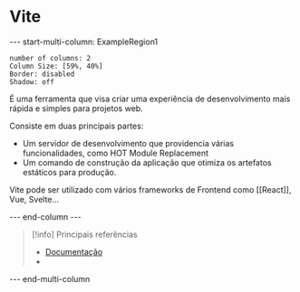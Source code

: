 # Vite

--- start-multi-column: ExampleRegion1  
```column-settings  
number of columns: 2
Column Size: [59%, 40%]
Border: disabled
Shadow: off
```

É uma ferramenta que visa criar uma experiência de desenvolvimento mais rápida e simples para projetos web.

Consiste em duas principais partes:

- Um servidor de desenvolvimento que providencia várias funcionalidades, como HOT Module Replacement
- Um comando de construção da aplicação que otimiza os artefatos estáticos para produção.

Vite pode ser utilizado com vários frameworks de Frontend como [[React]], Vue, Svelte...

--- end-column ---

> [!info] Principais referências
> - [Documentação](https://vite.dev/guide/)
>- 

--- end-multi-column



